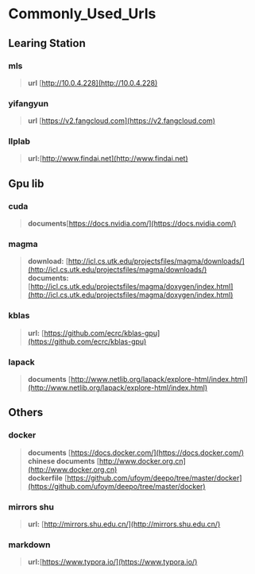 # Commonly_Used_Urls

## Learing Station
### mls
> **url** [http://10.0.4.228](http://10.0.4.228)  
### yifangyun
> **url** [https://v2.fangcloud.com](https://v2.fangcloud.com)
### IIplab
> **url:**[http://www.findai.net](http://www.findai.net)  

## Gpu lib
### cuda
> **documents**[https://docs.nvidia.com/](https://docs.nvidia.com/)
### magma
> **download:** [http://icl.cs.utk.edu/projectsfiles/magma/downloads/](http://icl.cs.utk.edu/projectsfiles/magma/downloads/)  
> **documents:** [http://icl.cs.utk.edu/projectsfiles/magma/doxygen/index.html](http://icl.cs.utk.edu/projectsfiles/magma/doxygen/index.html) 
### kblas
 > **url:** [https://github.com/ecrc/kblas-gpu](https://github.com/ecrc/kblas-gpu)
 ### lapack
 > **documents** [http://www.netlib.org/lapack/explore-html/index.html](http://www.netlib.org/lapack/explore-html/index.html)
 
## Others
### docker
> **documents** [https://docs.docker.com/](https://docs.docker.com/)  
> **chinese documents** [http://www.docker.org.cn](http://www.docker.org.cn)  
> **dockerfile** [https://github.com/ufoym/deepo/tree/master/docker](https://github.com/ufoym/deepo/tree/master/docker)  
### mirrors shu
> **url:** [http://mirrors.shu.edu.cn/](http://mirrors.shu.edu.cn/)
### markdown
> **url:**[https://www.typora.io/](https://www.typora.io/)
